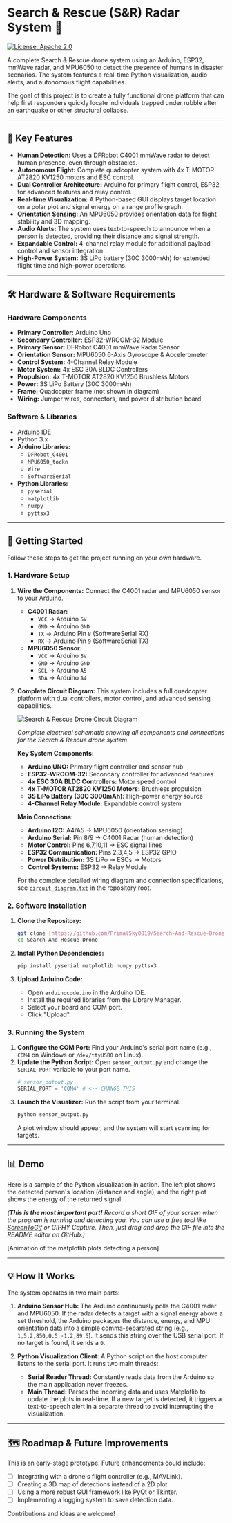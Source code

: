 # Search & Rescue (S&R) Radar System 📡

[![License: Apache 2.0](https://img.shields.io/badge/License-Apache_2.0-blue.svg)](https://opensource.org/licenses/Apache-2.0)

A complete Search & Rescue drone system using an Arduino, ESP32, mmWave radar, and MPU6050 to detect the presence of humans in disaster scenarios. The system features a real-time Python visualization, audio alerts, and autonomous flight capabilities.

The goal of this project is to create a fully functional drone platform that can help first responders quickly locate individuals trapped under rubble after an earthquake or other structural collapse.


---

## 🎯 Key Features

* **Human Detection:** Uses a DFRobot C4001 mmWave radar to detect human presence, even through obstacles.
* **Autonomous Flight:** Complete quadcopter system with 4x T-MOTOR AT2820 KV1250 motors and ESC control.
* **Dual Controller Architecture:** Arduino for primary flight control, ESP32 for advanced features and relay control.
* **Real-time Visualization:** A Python-based GUI displays target location on a polar plot and signal energy on a range profile graph.
* **Orientation Sensing:** An MPU6050 provides orientation data for flight stability and 3D mapping.
* **Audio Alerts:** The system uses text-to-speech to announce when a person is detected, providing their distance and signal strength.
* **Expandable Control:** 4-channel relay module for additional payload control and sensor integration.
* **High-Power System:** 3S LiPo battery (30C 3000mAh) for extended flight time and high-power operations.

---

## 🛠️ Hardware & Software Requirements

### Hardware Components
* **Primary Controller:** Arduino Uno
* **Secondary Controller:** ESP32-WROOM-32 Module
* **Primary Sensor:** DFRobot C4001 mmWave Radar Sensor
* **Orientation Sensor:** MPU6050 6-Axis Gyroscope & Accelerometer
* **Control System:** 4-Channel Relay Module
* **Motor System:** 4x ESC 30A BLDC Controllers
* **Propulsion:** 4x T-MOTOR AT2820 KV1250 Brushless Motors
* **Power:** 3S LiPo Battery (30C 3000mAh)
* **Frame:** Quadcopter frame (not shown in diagram)
* **Wiring:** Jumper wires, connectors, and power distribution board

### Software & Libraries
* [Arduino IDE](https://www.arduino.cc/en/software)
* Python 3.x
* **Arduino Libraries:**
    * `DFRobot_C4001`
    * `MPU6050_tockn`
    * `Wire`
    * `SoftwareSerial`
* **Python Libraries:**
    * `pyserial`
    * `matplotlib`
    * `numpy`
    * `pyttsx3`

---

## 🚀 Getting Started

Follow these steps to get the project running on your own hardware.

### 1. Hardware Setup

1.  **Wire the Components:** Connect the C4001 radar and MPU6050 sensor to your Arduino.
    * **C4001 Radar:**
        * `VCC` -> Arduino `5V`
        * `GND` -> Arduino `GND`
        * `TX` -> Arduino Pin `8` (SoftwareSerial RX)
        * `RX` -> Arduino Pin `9` (SoftwareSerial TX)
    * **MPU6050 Sensor:**
        * `VCC` -> Arduino `5V`
        * `GND` -> Arduino `GND`
        * `SCL` -> Arduino `A5`
        * `SDA` -> Arduino `A4`

2.  **Complete Circuit Diagram:** This system includes a full quadcopter platform with dual controllers, motor control, and advanced sensing capabilities.

    ![Search & Rescue Drone Circuit Diagram](images/circuit_image.png)
    
    *Complete electrical schematic showing all components and connections for the Search & Rescue drone system*

    **Key System Components:**
    - **Arduino UNO:** Primary flight controller and sensor hub
    - **ESP32-WROOM-32:** Secondary controller for advanced features
    - **4x ESC 30A BLDC Controllers:** Motor speed control
    - **4x T-MOTOR AT2820 KV1250 Motors:** Brushless propulsion
    - **3S LiPo Battery (30C 3000mAh):** High-power energy source
    - **4-Channel Relay Module:** Expandable control system

    **Main Connections:**
    - **Arduino I2C:** A4/A5 → MPU6050 (orientation sensing)
    - **Arduino Serial:** Pin 8/9 → C4001 Radar (human detection)
    - **Motor Control:** Pins 6,7,10,11 → ESC signal lines
    - **ESP32 Communication:** Pins 2,3,4,5 → ESP32 GPIO
    - **Power Distribution:** 3S LiPo → ESCs → Motors
    - **Control Systems:** ESP32 → Relay Module

    For the complete detailed wiring diagram and connection specifications, see [`circuit_diagram.txt`](circuit_diagram.txt) in the repository root.

### 2. Software Installation

1.  **Clone the Repository:**
    ```bash
    git clone [https://github.com/PrimalSky0019/Search-And-Rescue-Drone.git](https://github.com/PrimalSky0019/Search-And-Rescue-Drone.git)
    cd Search-And-Rescue-Drone
    ```

2.  **Install Python Dependencies:**
    ```bash
    pip install pyserial matplotlib numpy pyttsx3
    ```

3.  **Upload Arduino Code:**
    * Open `arduinocode.ino` in the Arduino IDE.
    * Install the required libraries from the Library Manager.
    * Select your board and COM port.
    * Click "Upload".

### 3. Running the System

1.  **Configure the COM Port:** Find your Arduino's serial port name (e.g., `COM4` on Windows or `/dev/ttyUSB0` on Linux).
2.  **Update the Python Script:** Open `sensor_output.py` and change the `SERIAL_PORT` variable to your port name.
    ```python
    # sensor_output.py
    SERIAL_PORT = 'COM4' # <-- CHANGE THIS
    ```
3.  **Launch the Visualizer:** Run the script from your terminal.
    ```bash
    python sensor_output.py
    ```
    A plot window should appear, and the system will start scanning for targets.

---

## 📊 Demo

Here is a sample of the Python visualization in action. The left plot shows the detected person's location (distance and angle), and the right plot shows the energy of the returned signal.

*(**This is the most important part!** Record a short GIF of your screen when the program is running and detecting you. You can use a free tool like [ScreenToGif](https://www.screentogif.com/) or GIPHY Capture. Then, just drag and drop the GIF file into the README editor on GitHub.)*

[Animation of the matplotlib plots detecting a person]

---

## 💡 How It Works

The system operates in two main parts:

1.  **Arduino Sensor Hub:** The Arduino continuously polls the C4001 radar and MPU6050. If the radar detects a target with a signal energy above a set threshold, the Arduino packages the distance, energy, and MPU orientation data into a simple comma-separated string (e.g., `1,5.2,850,0.5,-1.2,89.5`). It sends this string over the USB serial port. If no target is found, it sends a `0`.

2.  **Python Visualization Client:** A Python script on the host computer listens to the serial port. It runs two main threads:
    * **Serial Reader Thread:** Constantly reads data from the Arduino so the main application never freezes.
    * **Main Thread:** Parses the incoming data and uses Matplotlib to update the plots in real-time. If a new target is detected, it triggers a text-to-speech alert in a separate thread to avoid interrupting the visualization.

---

## 🗺️ Roadmap & Future Improvements

This is an early-stage prototype. Future enhancements could include:
* [ ] Integrating with a drone's flight controller (e.g., MAVLink).
* [ ] Creating a 3D map of detections instead of a 2D plot.
* [ ] Using a more robust GUI framework like PyQt or Tkinter.
* [ ] Implementing a logging system to save detection data.

Contributions and ideas are welcome!
